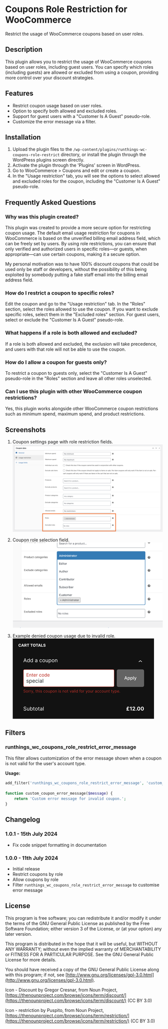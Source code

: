 # Coupons Role Restriction for WooCommerce

Restrict the usage of WooCommerce coupons based on user roles.

## Description

This plugin allows you to restrict the usage of WooCommerce coupons based on user roles, including guest users. You can specify which roles (including guests) are allowed or excluded from using a coupon, providing more control over your discount strategies.

## Features

- Restrict coupon usage based on user roles.
- Option to specify both allowed and excluded roles.
- Support for guest users with a "Customer Is A Guest" pseudo-role.
- Customize the error message via a filter.

## Installation

1. Upload the plugin files to the `/wp-content/plugins/runthings-wc-coupons-role-restrict` directory, or install the plugin through the WordPress plugins screen directly.
2. Activate the plugin through the 'Plugins' screen in WordPress.
3. Go to WooCommerce > Coupons and edit or create a coupon.
4. In the "Usage restriction" tab, you will see the options to select allowed and excluded roles for the coupon, including the "Customer Is A Guest" pseudo-role.

## Frequently Asked Questions

### Why was this plugin created?

This plugin was created to provide a more secure option for restricting coupon usage. The default email usage restriction for coupons in WooCommerce is based on the unverified billing email address field, which can be freely set by users. By using role restrictions, you can ensure that only verified and authorized users in specific roles—or guests, when appropriate—can use certain coupons, making it a secure option.

My personal motivation was to have 100% discount coupons that could be used only be staff or developers, without the possibility of this being exploited by somebody putting a fake staff email into the billing email address field.

### How do I restrict a coupon to specific roles?

Edit the coupon and go to the "Usage restriction" tab. In the "Roles" section, select the roles allowed to use the coupon. If you want to exclude specific roles, select them in the "Excluded roles" section. For guest users, select or exclude the "Customer Is A Guest" pseudo-role.

### What happens if a role is both allowed and excluded?

If a role is both allowed and excluded, the exclusion will take precedence, and users with that role will not be able to use the coupon.

### How do I allow a coupon for guests only?

To restrict a coupon to guests only, select the "Customer Is A Guest" pseudo-role in the "Roles" section and leave all other roles unselected.

### Can I use this plugin with other WooCommerce coupon restrictions?

Yes, this plugin works alongside other WooCommerce coupon restrictions such as minimum spend, maximum spend, and product restrictions.

## Screenshots

1. Coupon settings page with role restriction fields.
   ![Coupon settings page with role restriction fields](screenshot-1.png)

2. Coupon role selection field.
   ![Coupon role selection field](screenshot-2.png)

3. Example denied coupon usage due to invalid role.
   ![Example denied coupon usage due to invalid role](screenshot-3.png)

## Filters

### runthings_wc_coupons_role_restrict_error_message

This filter allows customization of the error message shown when a coupon is not valid for the user's account type.

**Usage:**

```php
add_filter('runthings_wc_coupons_role_restrict_error_message', 'custom_coupon_error_message');

function custom_coupon_error_message($message) {
    return 'Custom error message for invalid coupon.';
}
```

## Changelog

### 1.0.1 - 15th July 2024

- Fix code snippet formatting in documentation

### 1.0.0 - 11th July 2024

- Initial release
- Restrict coupons by role
- Allow coupons by role
- Filter `runthings_wc_coupons_role_restrict_error_message` to customise error message

## License

This program is free software; you can redistribute it and/or modify it under the terms of the GNU General Public License as published by the Free Software Foundation; either version 3 of the License, or (at your option) any later version.

This program is distributed in the hope that it will be useful, but WITHOUT ANY WARRANTY; without even the implied warranty of MERCHANTABILITY or FITNESS FOR A PARTICULAR PURPOSE. See the GNU General Public License for more details.

You should have received a copy of the GNU General Public License along with this program; if not, see [http://www.gnu.org/licenses/gpl-3.0.html](http://www.gnu.org/licenses/gpl-3.0.html).

Icon - Discount by Gregor Cresnar, from Noun Project, [https://thenounproject.com/browse/icons/term/discount/](https://thenounproject.com/browse/icons/term/discount/) (CC BY 3.0)

Icon - restriction by Puspito, from Noun Project, [https://thenounproject.com/browse/icons/term/restriction/](https://thenounproject.com/browse/icons/term/restriction/) (CC BY 3.0)
